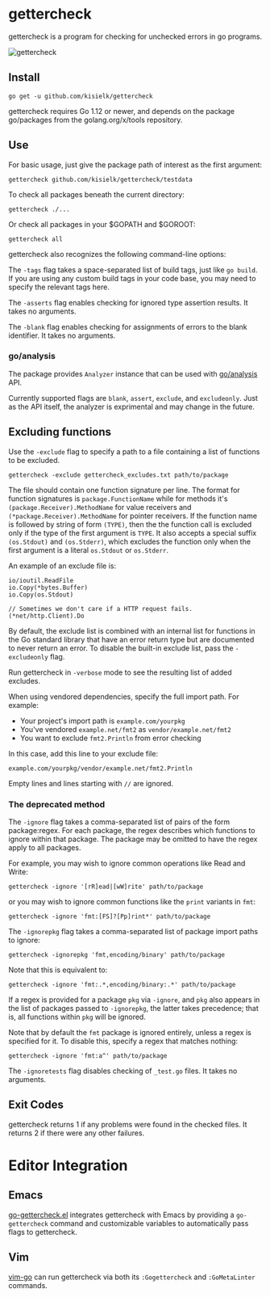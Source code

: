 # gettercheck

gettercheck is a program for checking for unchecked errors in go programs.

![gettercheck](https://github.com/kisielk/gettercheck/workflows/gettercheck/badge.svg)

## Install

    go get -u github.com/kisielk/gettercheck

gettercheck requires Go 1.12 or newer, and depends on the package go/packages from the golang.org/x/tools repository.

## Use

For basic usage, just give the package path of interest as the first argument:

    gettercheck github.com/kisielk/gettercheck/testdata

To check all packages beneath the current directory:

    gettercheck ./...

Or check all packages in your $GOPATH and $GOROOT:

    gettercheck all

gettercheck also recognizes the following command-line options:

The `-tags` flag takes a space-separated list of build tags, just like `go
build`. If you are using any custom build tags in your code base, you may need
to specify the relevant tags here.

The `-asserts` flag enables checking for ignored type assertion results. It
takes no arguments.

The `-blank` flag enables checking for assignments of errors to the
blank identifier. It takes no arguments.

### go/analysis

The package provides `Analyzer` instance that can be used with
[go/analysis](https://pkg.go.dev/golang.org/x/tools/go/analysis) API.

Currently supported flags are `blank`, `assert`, `exclude`, and `excludeonly`.
Just as the API itself, the analyzer is exprimental and may change in the
future.

## Excluding functions

Use the `-exclude` flag to specify a path to a file containing a list of functions to
be excluded.

    gettercheck -exclude gettercheck_excludes.txt path/to/package

The file should contain one function signature per line. The format for function signatures is
`package.FunctionName` while for methods it's `(package.Receiver).MethodName` for value receivers
and `(*package.Receiver).MethodName` for pointer receivers. If the function name is followed by string of form `(TYPE)`, then
the the function call is excluded only if the type of the first argument is `TYPE`. It also accepts a special suffix
`(os.Stdout)` and `(os.Stderr)`, which excludes the function only when the first argument is a literal `os.Stdout` or `os.Stderr`.

An example of an exclude file is:

    io/ioutil.ReadFile
    io.Copy(*bytes.Buffer)
    io.Copy(os.Stdout)

    // Sometimes we don't care if a HTTP request fails.
    (*net/http.Client).Do

By default, the exclude list is combined with an internal list for functions in
the Go standard library that have an error return type but are documented to never
return an error. To disable the built-in exclude list, pass the `-excludeonly` flag.

Run gettercheck in `-verbose` mode to see the resulting list of added excludes.

When using vendored dependencies, specify the full import path. For example:
* Your project's import path is `example.com/yourpkg`
* You've vendored `example.net/fmt2` as `vendor/example.net/fmt2`
* You want to exclude `fmt2.Println` from error checking

In this case, add this line to your exclude file:
```
example.com/yourpkg/vendor/example.net/fmt2.Println
```

Empty lines and lines starting with `//` are ignored.

### The deprecated method

The `-ignore` flag takes a comma-separated list of pairs of the form package:regex.
For each package, the regex describes which functions to ignore within that package.
The package may be omitted to have the regex apply to all packages.

For example, you may wish to ignore common operations like Read and Write:

    gettercheck -ignore '[rR]ead|[wW]rite' path/to/package

or you may wish to ignore common functions like the `print` variants in `fmt`:

    gettercheck -ignore 'fmt:[FS]?[Pp]rint*' path/to/package

The `-ignorepkg` flag takes a comma-separated list of package import paths
to ignore:

    gettercheck -ignorepkg 'fmt,encoding/binary' path/to/package

Note that this is equivalent to:

    gettercheck -ignore 'fmt:.*,encoding/binary:.*' path/to/package

If a regex is provided for a package `pkg` via `-ignore`, and `pkg` also appears
in the list of packages passed to `-ignorepkg`, the latter takes precedence;
that is, all functions within `pkg` will be ignored.

Note that by default the `fmt` package is ignored entirely, unless a regex is
specified for it. To disable this, specify a regex that matches nothing:

    gettercheck -ignore 'fmt:a^' path/to/package

The `-ignoretests` flag disables checking of `_test.go` files. It takes
no arguments.

## Exit Codes

gettercheck returns 1 if any problems were found in the checked files.
It returns 2 if there were any other failures.

# Editor Integration

## Emacs

[go-gettercheck.el](https://github.com/dominikh/go-gettercheck.el)
integrates gettercheck with Emacs by providing a `go-gettercheck` command
and customizable variables to automatically pass flags to gettercheck.

## Vim

[vim-go](https://github.com/fatih/vim-go) can run gettercheck via both its `:Gogettercheck`
and `:GoMetaLinter` commands.
